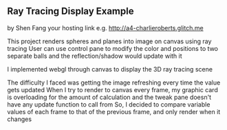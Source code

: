
## Ray Tracing Display Example
by Shen Fang
your hosting link e.g. http://a4-charlieroberts.glitch.me

This project renders spheres and planes into image on canvas using ray tracing
User can use control pane to modify the color and positions to two separate balls 
and the reflection/shadow would update with it

I implemented webgl through canvas to display the 3D ray tracing scene

The difficulty I faced was getting the image refreshing every time the value gets updated
When I try to render to canvas every frame, my graphic card is overloading for the amount of calculation
and the tweak pane doesn't have any update function to call from
So, I decided to compare variable values of each frame to that of the previous frame, and only render when it changes
